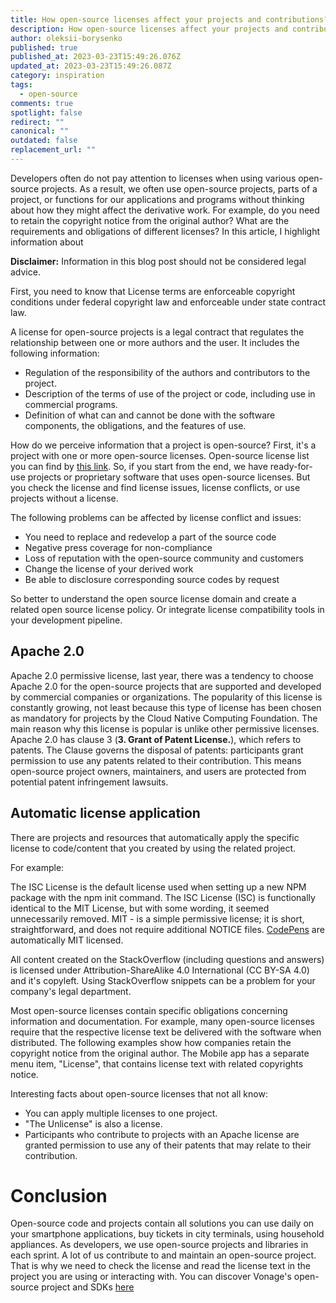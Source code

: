 ```yaml
---
title: How open-source licenses affect your projects and contributions?
description: How open-source licenses affect your projects and contributions?
author: oleksii-borysenko
published: true
published_at: 2023-03-23T15:49:26.076Z
updated_at: 2023-03-23T15:49:26.087Z
category: inspiration
tags:
  - open-source
comments: true
spotlight: false
redirect: ""
canonical: ""
outdated: false
replacement_url: ""
---
```

Developers often do not pay attention to licenses when using various open-source projects. As a result, we often use open-source projects, parts of a project, or functions for our applications and programs without thinking about how they might affect the derivative work. For example, do you need to retain the copyright notice from the original author? What are the requirements and obligations of different licenses? In this article, I highlight information about 

**Disclaimer:** Information in this blog post should not be considered legal advice.

First, you need to know that License terms are enforceable copyright conditions under federal copyright law and enforceable under state contract law.

A license for open-source projects is a legal contract that regulates the relationship between one or more authors and the user. It includes the following information:
* Regulation of the responsibility of the authors and contributors to the project.
* Description of the terms of use of the project or code, including use in commercial programs. 
* Definition of what can and cannot be done with the software components, the obligations, and the features of use.

How do we perceive information that a project is open-source? 
First, it's a project with one or more open-source licenses. Open-source license list you can find by [this link](https://opensource.org/licenses/).
So, if you start from the end, we have ready-for-use projects or proprietary software that uses open-source licenses. But you check the license and find license issues, license conflicts, or use projects without a license. 

The following problems can be affected by license conflict and issues:
* You need to replace and redevelop a part of the source code
* Negative press coverage for non-compliance
* Loss of reputation with the open-source community and customers
* Change the license of your derived work 
* Be able to disclosure corresponding source codes by request

So better to understand the open source license domain and create a related open source license policy. Or integrate license compatibility tools in your development pipeline.

## Apache 2.0
Apache 2.0 permissive license, last year, there was a tendency to choose Apache 2.0 for the open-source projects that are supported and developed by commercial companies or organizations.
The popularity of this license is constantly growing, not least because this type of license has been chosen as mandatory for projects by the Cloud Native Computing Foundation.
The main reason why this license is popular is unlike other permissive licenses. Apache 2.0 has clause 3 (**3. Grant of Patent License.**), which refers to patents. The Clause governs the disposal of patents: participants grant permission to use any patents related to their contribution. This means open-source project owners, maintainers, and users are protected from potential patent infringement lawsuits.

## Automatic license application 
There are projects and resources that automatically apply the specific license to code/content that you created by using the related project.

For example: 

The ISC License is the default license used when setting up a new NPM package with the npm init command. 
The ISC License (ISC) is functionally identical to the MIT License, but with some wording, it seemed unnecessarily removed. MIT - is a simple permissive license; it is short, straightforward, and does not require additional NOTICE files.
[CodePens](https://codepen.io/) are automatically MIT licensed.

All content created on the StackOverflow (including questions and answers) is licensed under Attribution-ShareAlike 4.0 International (CC BY-SA 4.0) and it's copyleft. Using StackOverflow snippets can be a problem for your company's legal department.

Most open-source licenses contain specific obligations concerning information and documentation. For example, many open-source licenses require that the respective license text be delivered with the software when distributed.
The following examples show how companies retain the copyright notice from the original author.
The Mobile app has a separate menu item, "License", that contains license text with related copyrights notice.


Interesting facts about open-source licenses that not all know:
* You can apply multiple licenses to one project.
* "The Unlicense" is also a license.
* Participants who contribute to projects with an Apache license are granted permission to use any of their patents that may relate to their contribution.

# Conclusion
Open-source code and projects contain all solutions you can use daily on your smartphone applications, buy tickets in city terminals, using household appliances. As developers, we use open-source projects and libraries in each sprint. A lot of us contribute to and maintain an open-source project. That is why we need to check the license and read the license text in the project you are using or interacting with. You can discover Vonage's open-source project and SDKs [here](https://github.com/Vonage)

